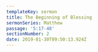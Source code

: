 ```yaml
---
templateKey: sermon
title: The Beginning of Blessing
sermonSeries: Matthew
passage: '5:17-48'
sectionNumber: 2
date: 2019-01-30T09:50:13.924Z
---
```


